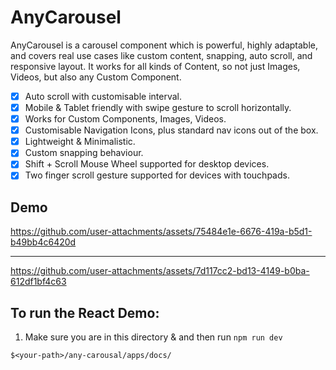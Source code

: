 # AnyCarousel

AnyCarousel is a carousel component which is powerful, highly adaptable, and covers real use cases like custom content, snapping, auto scroll, and responsive layout. It works for all kinds of Content, so not just Images, Videos, but also any Custom Component.

- [x] Auto scroll with customisable interval.
- [x] Mobile & Tablet friendly with swipe gesture to scroll horizontally.
- [x] Works for Custom Components, Images, Videos.
- [x] Customisable Navigation Icons, plus standard nav icons out of the box.
- [x] Lightweight & Minimalistic.
- [x] Custom snapping behaviour.
- [x] Shift + Scroll Mouse Wheel supported for desktop devices.
- [x] Two finger scroll gesture supported for devices with touchpads.

## Demo 

https://github.com/user-attachments/assets/75484e1e-6676-419a-b5d1-b49bb4c6420d

---

https://github.com/user-attachments/assets/7d117cc2-bd13-4149-b0ba-612df1bf4c63

## To run the React Demo:

1. Make sure you are in this directory & and then run `npm run dev`

```
$<your-path>/any-carousal/apps/docs/
```
